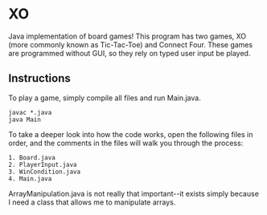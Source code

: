 # XO
Java implementation of board games! This program has two games, XO (more commonly known as Tic-Tac-Toe) and Connect Four. These games are programmed without GUI, so they rely on typed user input be played.

## Instructions

To play a game, simply compile all files and run Main.java.

```
javac *.java
java Main
```

To take a deeper look into how the code works, open the following files in order, and the comments in the files will walk you through the process:

```
1. Board.java
2. PlayerInput.java
3. WinCondition.java
4. Main.java
```

ArrayManipulation.java is not really that important--it exists simply because I need a class that allows me to manipulate arrays.
